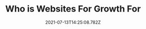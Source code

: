 ---
title: Who is Websites For Growth For
date: 2021-07-13T14:25:08.782Z
description: ""
image: https://res.cloudinary.com/wilton/image/upload/v1601478988/WiltonSiteAerial.jpg
tags:
sources: []
type: blog
---